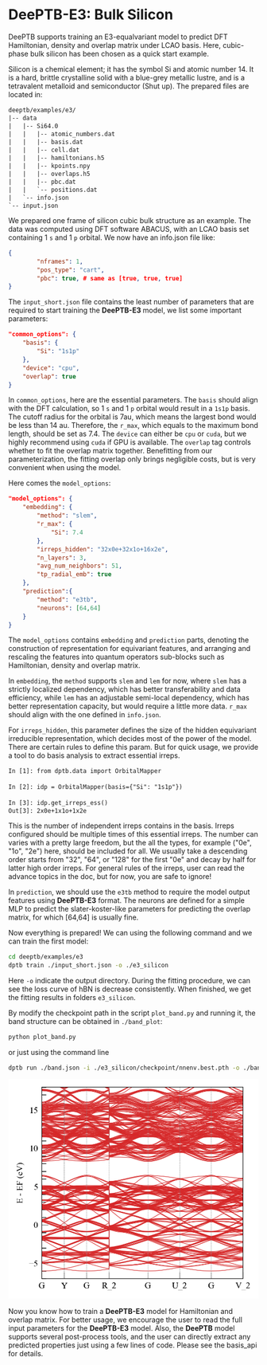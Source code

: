 # DeePTB-E3: Bulk Silicon

DeePTB supports training an E3-equalvariant model to predict DFT Hamiltonian, density and overlap matrix under LCAO basis. Here, cubic-phase bulk silicon has been chosen as a quick start example.

Silicon is a chemical element; it has the symbol Si and atomic number 14. It is a hard, brittle crystalline solid with a blue-grey metallic lustre, and is a tetravalent metalloid and semiconductor (Shut up). The prepared files are located in:

```
deeptb/examples/e3/
|-- data
|   |-- Si64.0
|   |   |-- atomic_numbers.dat
|   |   |-- basis.dat
|   |   |-- cell.dat
|   |   |-- hamiltonians.h5
|   |   |-- kpoints.npy
|   |   |-- overlaps.h5
|   |   |-- pbc.dat
|   |   `-- positions.dat
|   `-- info.json
`-- input.json
```
We prepared one frame of silicon cubic bulk structure as an example. The data was computed using DFT software ABACUS, with an LCAO basis set containing 1 `s` and 1 `p` orbital. We now have an info.json file like:

```JSON
{
        "nframes": 1,
        "pos_type": "cart",
        "pbc": true, # same as [true, true, true]
}
```

The `input_short.json` file contains the least number of parameters that are required to start training the **DeePTB-E3** model, we list some important parameters:
```json
"common_options": {
    "basis": {
        "Si": "1s1p"
    },
    "device": "cpu",
    "overlap": true
}
```
In `common_options`, here are the essential parameters. The `basis` should align with the DFT calculation, so 1 `s` and 1 `p` orbital would result in a `1s1p` basis. The cutoff radius for the orbital is 7au, which means the largest bond would be less than 14 au. Therefore, the `r_max`, which equals to the maximum bond length, should be set as 7.4. The `device` can either be `cpu` or `cuda`, but we highly recommend using `cuda` if GPU is available. The `overlap` tag controls whether to fit the overlap matrix together. Benefitting from our parameterization, the fitting overlap only brings negligible costs, but is very convenient when using the model.

Here comes the `model_options`:
```json
"model_options": {
    "embedding": {
        "method": "slem",
        "r_max": {
            "Si": 7.4
        },
        "irreps_hidden": "32x0e+32x1o+16x2e",
        "n_layers": 3,
        "avg_num_neighbors": 51,
        "tp_radial_emb": true
    },
    "prediction":{
        "method": "e3tb",
        "neurons": [64,64]
    }
}
```
The `model_options` contains `embedding` and `prediction` parts, denoting the construction of representation for equivariant features, and arranging and rescaling the features into quantum operators sub-blocks such as Hamiltonian, density and overlap matrix.

In `embedding`, the `method` supports `slem` and `lem` for now, where `slem` has a strictly localized dependency, which has better transferability and data efficiency, while `lem` has an adjustable semi-local dependency, which has better representation capacity, but would require a little more data. `r_max` should align with the one defined in `info.json`.

For `irreps_hidden`, this parameter defines the size of the hidden equivariant irreducible representation, which decides most of the power of the model. There are certain rules to define this param. But for quick usage, we provide a tool to do basis analysis to extract essential irreps.

```IPYTHON
In [1]: from dptb.data import OrbitalMapper

In [2]: idp = OrbitalMapper(basis={"Si": "1s1p"})

In [3]: idp.get_irreps_ess()
Out[3]: 2x0e+1x1o+1x2e
```

This is the number of independent irreps contains in the basis. Irreps configured should be multiple times of this essential irreps. The number can varies with a pretty large freedom, but the all the types, for example ("0e", "1o", "2e") here, should be included for all. We usually take a descending order starts from "32", "64", or "128" for the first "0e" and decay by half for latter high order irreps. For general rules of the irreps, user can read the advance topics in the doc, but for now, you are safe to ignore!

In `prediction`, we should use the `e3tb` method to require the model output features using **DeePTB-E3** format. The neurons are defined for a simple MLP to predict the slater-koster-like parameters for predicting the overlap matrix, for which [64,64] is usually fine.

Now everything is prepared! We can using the following command and we can train the first model:

```bash
cd deeptb/examples/e3
dptb train ./input_short.json -o ./e3_silicon
```

Here ``-o`` indicate the output directory. During the fitting procedure, we can see the loss curve of hBN is decrease consistently. When finished, we get the fitting results in folders ```e3_silicon```.

By modify the checkpoint path in the script `plot_band.py` and running it, the band structure can be obtained in `./band_plot`:
```bash
python plot_band.py
```
or just using the command line 
```bash
dptb run ./band.json -i ./e3_silicon/checkpoint/nnenv.best.pth -o ./band_plot
```

![band_e3_Si](https://raw.githubusercontent.com/deepmodeling/DeePTB/main/docs/img/silicon_e3_band.png)

Now you know how to train a **DeePTB-E3** model for Hamiltonian and overlap matrix. For better usage, we encourage the user to read the full input parameters for the **DeePTB-E3** model. Also, the **DeePTB** model supports several post-process tools, and the user can directly extract any predicted properties just using a few lines of code. Please see the basis_api for details.
